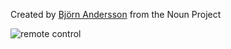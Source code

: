 Created by [Björn Andersson](https://thenounproject.com/search/?q=remote%20control&i=15111#_=_)
from the Noun Project

![remote control](https://github.com/mottaquikarim/remotecontrol/blob/master/assets/remote-control.png?raw=true)

